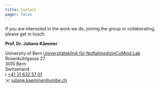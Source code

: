 ```yaml
---
title: Contact
pager: false
---
```


If you are interested in the work we do, joining the group or collaborating, please get in touch.


**Prof. Dr. Juliane Kämmer**

University of Bern
[Universitätsklinik für Notfallmedizin](https://notfallmedizin.insel.ch/de/lehre-und-forschung/forschungsschwerpunkte-und-gruppen)[CoMind Lab](https://notfallmedizin.insel.ch/de/lehre-und-forschung/forschungsschwerpunkte-und-gruppen/diagnostic-quality-lab/comind)
Rosenbühlgasse 27  
3010 Bern  
Switzerland  
 📞 [ +41 31 632 57 01 ](tel:+41316325701)  
 ✉️ [ juliane.kaemmer@unibe.ch ](mailto:juliane.kaemmer@unibe.ch)

